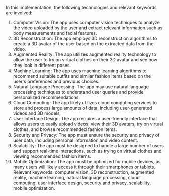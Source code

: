 In this implementation, the following technologies and relevant keywords are involved:
1. Computer Vision: The app uses computer vision techniques to analyze the video uploaded by the user and extract relevant information such as body measurements and facial features.
2. 3D Reconstruction: The app employs 3D reconstruction algorithms to create a 3D avatar of the user based on the extracted data from the video.
3. Augmented Reality: The app utilizes augmented reality technology to allow the user to try on virtual clothes on their 3D avatar and see how they look in different poses.
4. Machine Learning: The app uses machine learning algorithms to recommend suitable outfits and similar fashion items based on the user's preferences and previous choices.
5. Natural Language Processing: The app may use natural language processing techniques to understand user queries and provide personalized recommendations.
6. Cloud Computing: The app likely utilizes cloud computing services to store and process large amounts of data, including user-generated videos and 3D models.
7. User Interface Design: The app requires a user-friendly interface that allows users to easily upload videos, view their 3D avatars, try on virtual clothes, and browse recommended fashion items.
8. Security and Privacy: The app must ensure the security and privacy of user data, including personal information and video content.
9. Scalability: The app must be designed to handle a large number of users and support real-time interactions, such as trying on virtual clothes and viewing recommended fashion items.
10. Mobile Optimization: The app must be optimized for mobile devices, as many users will likely access it through their smartphones or tablets.
Relevant keywords: computer vision, 3D reconstruction, augmented reality, machine learning, natural language processing, cloud computing, user interface design, security and privacy, scalability, mobile optimization.
